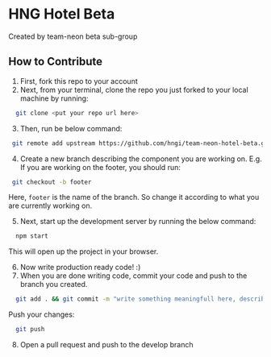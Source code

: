 # HNG Hotel Beta

Created by team-neon beta sub-group

## How to Contribute

1. First, fork this repo to your account
2. Next, from your terminal, clone the repo you just forked to your local machine by running:

```sh
  git clone <put your repo url here>
```

3. Then, run be below command:

```sh
 git remote add upstream https://github.com/hngi/team-neon-hotel-beta.git
```

4. Create a new branch describing the component you are working on. E.g. If you are working on the footer, you should run:

```sh
 git checkout -b footer
```

Here, `footer` is the name of the branch. So change it according to what you are currently working on.

5. Next, start up the development server by running the below command:

```sh
  npm start
```

This will open up the project in your browser.

6. Now write production ready code! :)
7. When you are done writing code, commit your code and push to the branch you created.

```sh
  git add . && git commit -m "write something meaningfull here, describing what you did"
```
Push your changes:

```sh
  git push
```

8. Open a pull request and push to the develop branch
